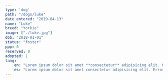 ```yaml
---
type: 'dog'
path: "/dogs/luke"
date_entered: "2019-04-13"
name: "Luke"
breed: "Yorkie"
image: ["./luke.jpg"]
dob: "2018-01-01"
status: "foster"
ppp: 0
reserved: 0
adopted: 1
lang: 
    en: "Lorem ipsum dolor sit amet **consectetur** adipisicing elit. Quisquam, aperiam. Facilis officiis hic nihil! Magni quas beatae eum eligendi voluptate non fugit accusantium vel recusandae officia, facilis laborum ipsum neque suscipit nesciunt error, atque eaque ipsam voluptas voluptatum. Aspernatur expedita neque atque fugiat quos molestias ea accusantium perspiciatis adipisci saepe?\n\nLorem, ipsum dolor sit amet consectetur adipisicing elit. Delectus at nihil dicta, distinctio, vel optio nobis nam ab neque exercitationem illo doloremque adipisci quas accusamus sed consequuntur provident, dignissimos vitae quia deserunt quod itaque praesentium? Temporibus, dolorem delectus quas voluptates repellat animi quia molestias quasi facere. Necessitatibus quis sunt unde saepe, quam voluptates nostrum laborum culpa sit nesciunt quo impedit praesentium harum ipsam maiores dolorum obcaecati. Quis, architecto. Eos nihil excepturi omnis esse recusandae illum beatae eius repellendus at in?"
    es: "Lorem ipsum dolor sit amet consectetur adipisicing elit. Error perspiciatis explicabo consectetur harum dolor nihil iste repellendus temporibus dolores hic minima quae aliquam optio dolore possimus deleniti, labore ex suscipit nulla architecto? Porro nobis id expedita inventore vitae blanditiis voluptas enim aut harum ex quibusdam laborum assumenda, ipsa nisi, totam cupiditate voluptatum. Iure illum illo incidunt quasi totam quae doloribus?"
---
```

